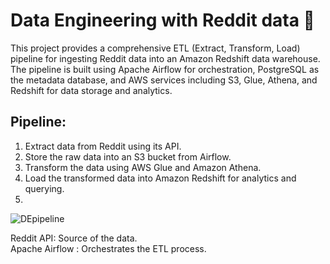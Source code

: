 # Data Engineering with Reddit data 🚀
This project provides a comprehensive ETL (Extract, Transform, Load) pipeline for ingesting Reddit data into an Amazon Redshift data warehouse.
The pipeline is built using Apache Airflow for orchestration, PostgreSQL as the metadata database, and AWS services including S3, Glue, Athena, and Redshift for data storage and analytics.
## Pipeline:
 1. Extract data from Reddit using its API.
 2. Store the raw data into an S3 bucket from Airflow.
 3. Transform the data using AWS Glue and Amazon Athena.
 4. Load the transformed data into Amazon Redshift for analytics and querying.
 5. 
  ![DEpipeline](https://github.com/user-attachments/assets/219a8a4c-4385-4465-8704-901611c04131)

 Reddit API: Source of the data.  
 Apache Airflow : Orchestrates the ETL process.  
  

 


